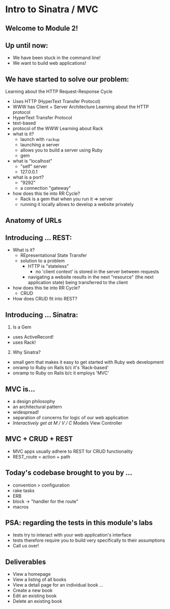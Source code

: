 # Intro to Sinatra / MVC

## Welcome to Module 2!

## Up until now:
- We have been stuck in the command line!
- We want to build web applications!

## We have started to solve our problem:
Learning about the HTTP Request-Response Cycle
  - Uses HTTP (HyperText Transfer Protocol)
  - WWW has Client + Server Architecture
Learning about the HTTP protocol
  - HyperText Transfer Protocol
  - text-based
  - protocol of the WWW
Learning about Rack
  - what is it?
    - launch with `rackup`
    - launching a server
    - allows you to build a server using Ruby
    - gem
  - what is "localhost"
    - "self" server
    - 127.0.0.1
  - what is a port?
    - "9292"
    - a connection "gateway"
  - how does this tie into RR Cycle?
    - Rack is a gem that when you run it => server
    - running it locally allows to develop a website privately

## Anatomy of URLs

## Introducing ... REST:
- What is it?
  - REpresentational State Transfer
  - solution to a problem
    - HTTP is "stateless"
      - no 'client context' is stored in the server between requests
    - navigating a website results in the next "resource" (the next application state) being transferred to the client
- how does this tie into RR Cycle?
  - CRUD
- How does CRUD fit into REST?

## Introducing ... Sinatra:
1. Is a Gem
  - uses ActiveRecord!
  - uses Rack!
2. Why Sinatra?
  - small gem that makes it easy to get started with Ruby web development
  - onramp to Ruby on Rails b/c it's 'Rack-based'
  - onramp to Ruby on Rails b/c it employs 'MVC'

## MVC is...
  - a design philosophy
  - an architectural pattern
  - widespread!
  - separation of concerns for logic of our web application
  - *Interactively get at M / V / C*
  Models
  View
  Controller

## MVC + CRUD + REST
- MVC apps usually adhere to REST for CRUD functionality
- REST_route = action + path

## Today's codebase brought to you by ...
- convention > configuration
- rake tasks
- ERB
- block -> "handler for the route"
- macros

## PSA: regarding the tests in this module's labs
- tests try to interact with your web application's interface
- tests therefore require you to build very specifically to their assumptions
- Call us over!

## Deliverables

- View a homepage
- View a listing of all books
- View a detail page for an individual book
*...*
- Create a new book
- Edit an existing book
- Delete an existing book
